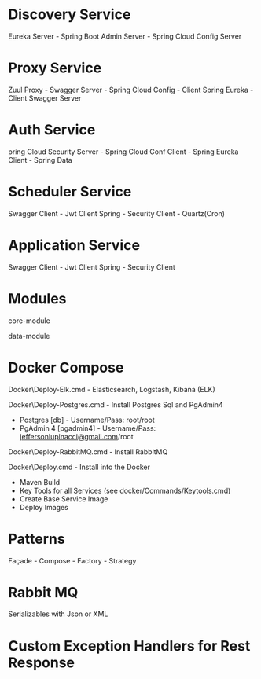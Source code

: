 # Discovery Service
Eureka Server - Spring Boot Admin Server - Spring Cloud Config Server

# Proxy Service
Zuul Proxy - Swagger Server - Spring Cloud Config - Client Spring Eureka - Client Swagger Server

# Auth Service
pring Cloud Security Server - Spring Cloud Conf Client - Spring Eureka Client - Spring Data

# Scheduler Service
Swagger Client - Jwt Client Spring - Security Client - Quartz(Cron)

# Application Service
Swagger Client - Jwt Client Spring - Security Client

# Modules
core-module 

data-module

# Docker Compose
Docker\Deploy-Elk.cmd - Elasticsearch, Logstash, Kibana (ELK) 

Docker\Deploy-Postgres.cmd - Install Postgres Sql and PgAdmin4
* Postgres [db] - Username/Pass: root/root
* PgAdmin 4 [pgadmin4] - Username/Pass: jeffersonlupinacci@gmail.com/root

Docker\Deploy-RabbitMQ.cmd - Install RabbitMQ

Docker\Deploy.cmd - Install into the Docker
* Maven Build
* Key Tools for all Services (see docker/Commands/Keytools.cmd)
* Create Base Service Image
* Deploy Images

# Patterns
Façade - Compose - Factory - Strategy 

# Rabbit MQ 
Serializables with Json or XML

# Custom Exception Handlers for Rest Response

